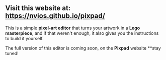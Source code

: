 ## Visit this website at: https://nvios.github.io/pixpad/

This is a simple **pixel-art editor** that turns your artwork in a **Lego masterpiece**, and if that weren't enough, it also gives you the instructions to build it yourself. 

The full version of this editor is coming soon, on the **Pixpad** website **stay tuned!

